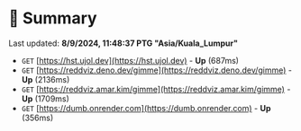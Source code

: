 # 📖 Summary
Last updated: **8/9/2024, 11:48:37 PTG "Asia/Kuala_Lumpur"**

- `GET` [https://hst.ujol.dev](https://hst.ujol.dev) - **Up** (687ms)
- `GET` [https://reddviz.deno.dev/gimme](https://reddviz.deno.dev/gimme) - **Up** (2136ms)
- `GET` [https://reddviz.amar.kim/gimme](https://reddviz.amar.kim/gimme) - **Up** (1709ms)
- `GET` [https://dumb.onrender.com](https://dumb.onrender.com) - **Up** (356ms)
